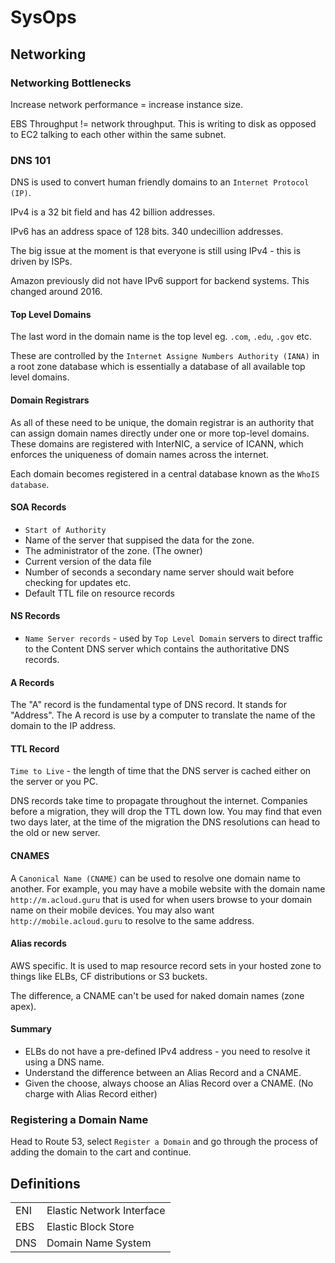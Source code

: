 # SysOps

## Networking

### Networking Bottlenecks

Increase network performance = increase instance size.

EBS Throughput != network throughput. This is writing to disk as opposed to EC2 talking to each other within the same subnet.

### DNS 101

DNS is used to convert human friendly domains to an `Internet Protocol (IP)`.

IPv4 is a 32 bit field and has 42 billion addresses.

IPv6 has an address space of 128 bits. 340 undecillion addresses.

The big issue at the moment is that everyone is still using IPv4 - this is driven by ISPs.

Amazon previously did not have IPv6 support for backend systems. This changed around 2016.

#### Top Level Domains

The last word in the domain name is the top level eg. `.com`, `.edu`, `.gov` etc.

These are controlled by the `Internet Assigne Numbers Authority (IANA)` in a root zone database which is essentially a database of all available top level domains.

#### Domain Registrars

As all of these need to be unique, the domain registrar is an authority that can assign domain names directly under one or more top-level domains. These domains are registered with InterNIC, a service of ICANN, which enforces the uniqueness of domain names across the internet.

Each domain becomes registered in a central database known as the `WhoIS database`.

#### SOA Records

- `Start of Authority`
- Name of the server that suppised the data for the zone.
- The administrator of the zone. (The owner)
- Current version of the data file
- Number of seconds a secondary name server should wait before checking for updates etc.
- Default TTL file on resource records

#### NS Records

- `Name Server records` - used by `Top Level Domain` servers to direct traffic to the Content DNS server which contains the authoritative DNS records.

#### A Records

The "A" record is the fundamental type of DNS record. It stands for "Address". The A record is use by a computer to translate the name of the domain to the IP address.

#### TTL Record

`Time to Live` - the length of time that the DNS server is cached either on the server or you PC.

DNS records take time to propagate throughout the internet. Companies before a migration, they will drop the TTL down low. You may find that even two days later, at the time of the migration the DNS resolutions can head to the old or new server.

#### CNAMES

A `Canonical Name (CNAME)` can be used to resolve one domain name to another. For example, you may have a mobile website with the domain name `http://m.acloud.guru` that is used for when users browse to your domain name on their mobile devices. You may also want `http://mobile.acloud.guru` to resolve to the same address.

#### Alias records

AWS specific. It is used to map resource record sets in your hosted zone to things like ELBs, CF distributions or S3 buckets.

The difference, a CNAME can't be used for naked domain names (zone apex).

#### Summary

- ELBs do not have a pre-defined IPv4 address - you need to resolve it using a DNS name.
- Understand the difference between an Alias Record and a CNAME.
- Given the choose, always choose an Alias Record over a CNAME. (No charge with Alias Record either)

### Registering a Domain Name

Head to Route 53, select `Register a Domain` and go through the process of adding the domain to the cart and continue.

## Definitions

|			|									|
|		---	|								---	|
| ENI		| Elastic Network Interface			|
| EBS	 	| Elastic Block Store				|
| DNS		| Domain Name System				|

